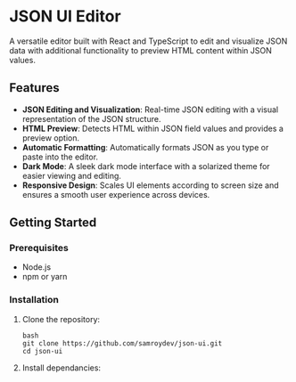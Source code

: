 # JSON UI Editor

A versatile editor built with React and TypeScript to edit and visualize JSON data with additional functionality to preview HTML content within JSON values.

## Features

- **JSON Editing and Visualization**: Real-time JSON editing with a visual representation of the JSON structure.
- **HTML Preview**: Detects HTML within JSON field values and provides a preview option.
- **Automatic Formatting**: Automatically formats JSON as you type or paste into the editor.
- **Dark Mode**: A sleek dark mode interface with a solarized theme for easier viewing and editing.
- **Responsive Design**: Scales UI elements according to screen size and ensures a smooth user experience across devices.

## Getting Started

### Prerequisites

- Node.js
- npm or yarn

### Installation

1. Clone the repository:
   ```
   bash
   git clone https://github.com/samroydev/json-ui.git
   cd json-ui
   ```
1. Install dependancies:
